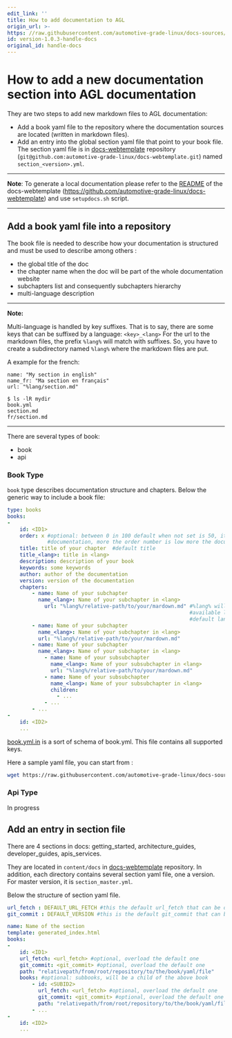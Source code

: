 ```yaml
---
edit_link: ''
title: How to add documentation to AGL
origin_url: >-
https: //raw.githubusercontent.com/automotive-grade-linux/docs-sources/master/docs/handle-docs/handle-docs.md
id: version-1.0.3-handle-docs
original_id: handle-docs
---
```


<!-- WARNING: This file is generated by fetch_docs.js using /home/boron/Documents/AGL/docs-webtemplate/site/_data/tocs/howto/master/howto-add-docs-handle-docs-book.yml -->

# How to add a new documentation section into AGL documentation

They are two steps to add new markdown files to AGL documentation:

- Add a book yaml file to the repository where the documentation sources are located (written in markdown files).
- Add an entry into the global section yaml file that point to your book file. The section yaml file is in [docs-webtemplate](https://github.com/automotive-grade-linux/docs-webtemplate) repository (`git@github.com:automotive-grade-linux/docs-webtemplate.git`) named `section_<version>.yml`.

---

**Note**: To generate a local documentation please refer to the [README](https://github.com/automotive-grade-linux/docs-webtemplate/blob/master-next/README.md) of the docs-webtemplate (https://github.com/automotive-grade-linux/docs-webtemplate) and use `setupdocs.sh` script.

---

## Add a book yaml file into a repository

The book file is needed to describe how your documentation is structured and must be used to describe
among others :

- the global title of the doc
- the chapter name when the doc will be part of the whole documentation website
- subchapters list and consequently subchapters hierarchy
- multi-language description

---

**Note:**

Multi-language is handled by key suffixes. That is to say, there are some keys that can be suffixed by a language: ``<key>_<lang>``
For the url to the markdown files, the prefix ```%lang%``` will match with suffixes. So, you have to create a subdirectory named ```%lang%``` where the markdown files are put.

A example for the french:

```
name: "My section in english"
name_fr: "Ma section en français"
url: "%lang/section.md"
```

```
$ ls -lR mydir
book.yml
section.md
fr/section.md
```

---

There are several types of book:

- book
- api

### Book Type

`book` type describes documentation structure and chapters.
Below the generic way to include a book file:

```yaml
type: books
books:
-
    id: <ID1>
    order: x #optional: between 0 in 100 default when not set is 50, it allows to define order in final
             #documentation, more the order number is low more the documentation is first
    title: title of your chapter  #default title
    title_<lang>: title in <lang>
    description: description of your book
    keywords: some keywords
    author: author of the documentation
    version: version of the documentation
    chapters:
        - name: Name of your subchapter
          name_<lang>: Name of your subchapter in <lang>
            url: "%lang%/relative-path/to/your/mardown.md" #%lang% will be replaced by the
                                                           #available languages,
                                                           #default language can be in the root directory
        - name: Name of your subchapter
          name_<lang>: Name of your subchapter in <lang>
          url: "%lang%/relative-path/to/your/mardown.md"
        - name: Name of your subchapter
          name_<lang>: Name of your subchapter in <lang>
            - name: Name of your subsubchapter
              name_<lang>: Name of your subsubchapter in <lang>
              url: "%lang%/relative-path/to/your/mardown.md"
            - name: Name of your subsubchapter
              name_<lang>: Name of your subsubchapter in <lang>
              children:
                - ...
            - ...
        - ...
-
    id: <ID2>
    ...
```

[book.yml.in](https://github.com/automotive-grade-linux/docs-sources/blob/master/docs/handle-docs/book.yml.in)
is a sort of schema of book.yml. This file contains all supported keys.

Here a sample yaml file, you can start from :

```bash
wget https://raw.githubusercontent.com/automotive-grade-linux/docs-sources/master-next/docs/getting-started-book.yml -O my-new-book.yml
```

### Api Type

In progress

## Add an entry in section file

There are 4 sections in docs: getting_started, architecture_guides, developer_guides, apis_services.

They are located in `content/docs` in [docs-webtemplate](https://github.com/automotive-grade-linux/docs-webtemplate) repository.
In addition, each directory contains several section yaml file, one a version. For master version, it is `section_master.yml`.

Below the structure of section yaml file.

```yaml
url_fetch : DEFAULT_URL_FETCH #this the default url_fetch that can be overload further, there already are some default variables defined in docs-webtemplate/docs-tools
git_commit : DEFAULT_VERSION #this is the default git_commit that can be overload further, there already are some default variables defined in docs-webtemplate/docs-tools

name: Name of the section
template: generated_index.html
books:
-
    id: <ID1>
    url_fetch: <url_fetch> #optional, overload the default one
    git_commit: <git_commit> #optional, overload the default one
    path: "relativepath/from/root/repository/to/the/book/yaml/file"
    books: #optional: subbooks, will be a child of the above book
        - id: <SUBID2>
          url_fetch: <url_fetch> #optional, overload the default one
          git_commit: <git_commit> #optional, overload the default one
          path: "relativepath/from/root/repository/to/the/book/yaml/file"
        - ...
-
    id: <ID2>
    ...
```

